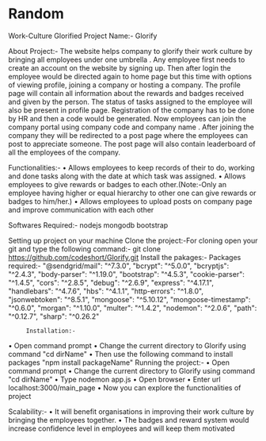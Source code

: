 # Random
Work-Culture Glorified
Project Name:-
Glorify

About Project:-
  The website helps company to glorify their work culture by bringing all employees under one           umbrella . Any employee first needs to create an account on the website by signing up. Then after login the employee would be directed again to home page but this time with options of viewing profile, joining a company or hosting a company. The profile page will contain all information about the rewards and badges received and given by the person. The status of tasks assigned to the employee will also be present in profile page. Registration of the company has to be done by HR and then a code would be generated. Now employees can join the company portal using company code and company name . After joining the company they will be redirected to a post page where the employees can post to appreciate someone. The post page will also contain leaderboard of all the employees of the company. 


Functionalities:-
•	Allows employees to keep records of their to do, working and done tasks along with the date at which task was assigned.
•	Allows employees to give rewards or badges to each other.(Note:-Only an  employee having higher or equal hierarchy to other one can give rewards or badges to him/her.)
•	Allows employees to upload posts on company page and improve communication with each other
 
Softwares Required:-
nodejs
mongodb
bootstrap



Setting up project on your machine
   Clone the project:-For cloning open your git and type the following command:-
                       git clone https://github.com/codeshort/Glorify.git
   Install the pakages:-
         Packages required:-
             "@sendgrid/mail": "^7.3.0",
             "bcrypt": "^5.0.0",
             "bcryptjs": "^2.4.3",
             "body-parser": "^1.19.0",
             "bootstrap": "^4.5.3",
             "cookie-parser": "^1.4.5",
             "cors": "^2.8.5",
             "debug": "^2.6.9",
             "express": "^4.17.1",
             "handlebars": "^4.7.6",
    	     "hbs": "^4.1.1",
    	     "http-errors": "^1.8.0",
             "jsonwebtoken": "^8.5.1",
             "mongoose": "^5.10.12",
             "mongoose-timestamp": "^0.6.0",
             "morgan": "^1.10.0",
             "multer": "^1.4.2",
             "nodemon": "^2.0.6",
             "path": "^0.12.7",
             "sharp": "^0.26.2"   






         Installation:-
•	Open command prompt
•	Change the current directory to Glorify using command "cd dirName"
•	Then use the following command to install packages "npm install packageName"
   Running the project:-
•	Open command prompt
•	Change the current directory to Glorify using command "cd dirName"
•	Type nodemon app.js
•	Open browser
•	Enter url localhost:3000/main_page
•	Now you can explore the functionalities of project


Scalability:-
•	It will benefit organisations in improving their work culture by bringing the employees together.
•	The badges and reward system would increase confidence level in employees and will keep them motivated

          
